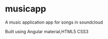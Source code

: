 # musicapp

A music application app for songs in soundcloud

Built using Angular material,HTML5 CSS3 
